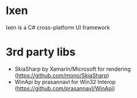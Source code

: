 # Ixen
Ixen is a C# cross-platform UI framework

# 3rd party libs
- SkiaSharp by Xamarin/Microsoft for rendering (https://github.com/mono/SkiaSharp)
- WinApi by prasannavl for Win32 Interop (https://github.com/prasannavl/WinApi)